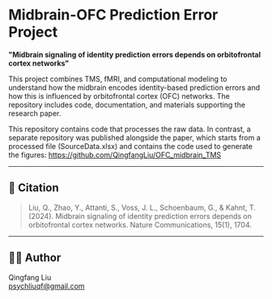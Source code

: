 # Midbrain-OFC Prediction Error Project

**"Midbrain signaling of identity prediction errors depends on orbitofrontal cortex networks"**

This project combines TMS, fMRI, and computational modeling to understand how the midbrain encodes identity-based prediction errors and how this is influenced by orbitofrontal cortex (OFC) networks. The repository includes code, documentation, and materials supporting the research paper.

This repository contains code that processes the raw data. In contrast, a separate repository was published alongside the paper, which starts from a processed file (SourceData.xlsx) and contains the code used to generate the figures:
https://github.com/QingfangLiu/OFC_midbrain_TMS


---

## 📄 Citation

> Liu, Q., Zhao, Y., Attanti, S., Voss, J. L., Schoenbaum, G., & Kahnt, T. (2024). Midbrain signaling of identity prediction errors depends on orbitofrontal cortex networks. Nature Communications, 15(1), 1704.

---

## 👩‍💻 Author

Qingfang Liu  
psychliuqf@gmail.com
